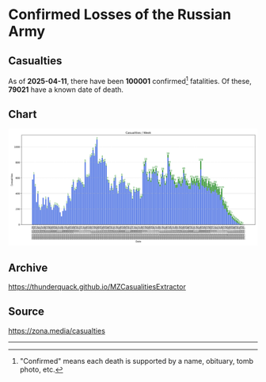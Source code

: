 
# Confirmed Losses of the Russian Army

## Casualties

As of **2025-04-11**, there have been **100001** confirmed[^1] fatalities.
Of these, **79021** have a known date of death.

## Chart

![7-Day Intervals Bar Chart](./docs/7days.svg)

## Archive

https://thunderquack.github.io/MZCasualitiesExtractor

## Source

https://zona.media/casualties

---

[^1]: "Confirmed" means each death is supported by a name, obituary, tomb photo, etc.
